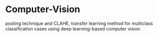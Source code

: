 # Computer-Vision
pooling technique and CLAHE, transfer learning method for multiclass classification cases using deep learning-based computer vision

